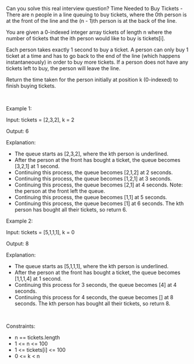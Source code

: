 Can you solve this real interview question? Time Needed to Buy Tickets - There are n people in a line queuing to buy tickets, where the 0th person is at the front of the line and the (n - 1)th person is at the back of the line.

You are given a 0-indexed integer array tickets of length n where the number of tickets that the ith person would like to buy is tickets[i].

Each person takes exactly 1 second to buy a ticket. A person can only buy 1 ticket at a time and has to go back to the end of the line (which happens instantaneously) in order to buy more tickets. If a person does not have any tickets left to buy, the person will leave the line.

Return the time taken for the person initially at position k (0-indexed) to finish buying tickets.

 

Example 1:

Input: tickets = [2,3,2], k = 2

Output: 6

Explanation:

 * The queue starts as [2,3,2], where the kth person is underlined.
 * After the person at the front has bought a ticket, the queue becomes [3,2,1] at 1 second.
 * Continuing this process, the queue becomes [2,1,2] at 2 seconds.
 * Continuing this process, the queue becomes [1,2,1] at 3 seconds.
 * Continuing this process, the queue becomes [2,1] at 4 seconds. Note: the person at the front left the queue.
 * Continuing this process, the queue becomes [1,1] at 5 seconds.
 * Continuing this process, the queue becomes [1] at 6 seconds. The kth person has bought all their tickets, so return 6.

Example 2:

Input: tickets = [5,1,1,1], k = 0

Output: 8

Explanation:

 * The queue starts as [5,1,1,1], where the kth person is underlined.
 * After the person at the front has bought a ticket, the queue becomes [1,1,1,4] at 1 second.
 * Continuing this process for 3 seconds, the queue becomes [4] at 4 seconds.
 * Continuing this process for 4 seconds, the queue becomes [] at 8 seconds. The kth person has bought all their tickets, so return 8.

 

Constraints:

 * n == tickets.length
 * 1 <= n <= 100
 * 1 <= tickets[i] <= 100
 * 0 <= k < n